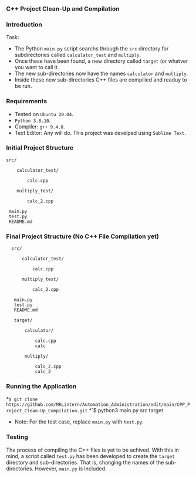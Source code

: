 ### C++ Project Clean-Up and Compilation

### Introduction

Task: 

  * The Python `main.py` script searchs through the `src` directory for subdirectories called `calculator_test` and `multiply`.
  * Once these have been found, a new directory called `target` (or whatver you want to call it.
  * The new sub-directories now have the names `calculator` and `multiply`.
  * Inside these new sub-directories C++ files are compilied and readuy to be run.

### Requirements

  * Tested on `Ubuntu 20.04`.
  * `Python 3.8.10`.
  * Compiler: `g++ 9.4.0`.
  * Text Editor: Any will do. This project was develped using `Sublime Text`.

### Initial Project Structure

    src/
    
        calculator_test/
        
            calc.cpp
            
        multiply_test/
        
            calc_2.cpp
             
     main.py
     test.py
     README.md
     
     
### Final Project Structure (No C++ File Compilation yet)

      src/
      
          calculator_test/
          
              calc.cpp
                
          multiply_test/
          
              calc_2.cpp
               
       main.py
       test.py
       README.md
       
       target/
       
           calculator/
           
               calc.cpp
               calc
               
           multiply/
           
               calc_2.cpp
               calc_2
               
         
### Running the Application

 *`$ git clone https://github.com/MRLintern/Automation_Administration/edit/main/CPP_Project_Clean-Up_Compilation.git`
 *`$ python3 main.py src target
 * Note: For the test case, replace `main.py` with `test.py`.


### Testing

The process of compiling the C++ files is yet to be achived. With this in mind, a script called `test.py` has been developed to create the `target`
directory and sub-directories. That is, changing the names of the sub-directories. However, `main.py` is included. 
                  
                


